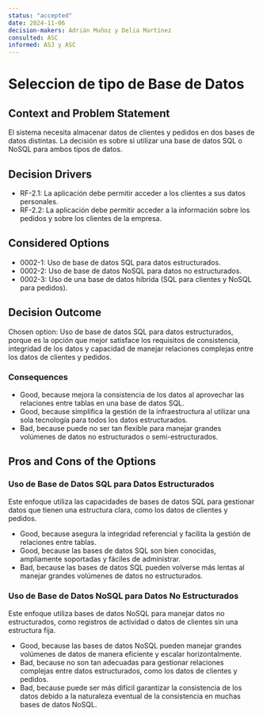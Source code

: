```yaml
---
status: "accepted"
date: 2024-11-06
decision-makers: Adrián Muñoz y Delia Martínez
consulted: ASC
informed: ASJ y ASC
---
```


# Seleccion de tipo de Base de Datos

## Context and Problem Statement

El sistema necesita almacenar datos de clientes y pedidos en dos bases de datos distintas. La decisión es sobre si utilizar una base de datos SQL o NoSQL para ambos tipos de datos.

## Decision Drivers

* RF-2.1: La aplicación debe permitir acceder a los clientes a sus datos personales.
* RF-2.2: La aplicación debe permitir acceder a la información sobre los pedidos y sobre los clientes de la empresa.

## Considered Options

* 0002-1: Uso de base de datos SQL para datos estructurados.
* 0002-2: Uso de base de datos NoSQL para datos no estructurados.
* 0002-3: Uso de una base de datos híbrida (SQL para clientes y NoSQL para pedidos).

## Decision Outcome

Chosen option: Uso de base de datos SQL para datos estructurados, porque es la opción que mejor satisface los requisitos de consistencia, integridad de los datos y capacidad de manejar relaciones complejas entre los datos de clientes y pedidos.

### Consequences

* Good, because mejora la consistencia de los datos al aprovechar las relaciones entre tablas en una base de datos SQL.
* Good, because simplifica la gestión de la infraestructura al utilizar una sola tecnología para todos los datos estructurados.
* Bad, because puede no ser tan flexible para manejar grandes volúmenes de datos no estructurados o semi-estructurados.

## Pros and Cons of the Options

### Uso de Base de Datos SQL para Datos Estructurados

Este enfoque utiliza las capacidades de bases de datos SQL para gestionar datos que tienen una estructura clara, como los datos de clientes y pedidos.

* Good, because asegura la integridad referencial y facilita la gestión de relaciones entre tablas.
* Good, because las bases de datos SQL son bien conocidas, ampliamente soportadas y fáciles de administrar.
* Bad, because las bases de datos SQL pueden volverse más lentas al manejar grandes volúmenes de datos no estructurados.

### Uso de Base de Datos NoSQL para Datos No Estructurados

Este enfoque utiliza bases de datos NoSQL para manejar datos no estructurados, como registros de actividad o datos de clientes sin una estructura fija.

* Good, because las bases de datos NoSQL pueden manejar grandes volúmenes de datos de manera eficiente y escalar horizontalmente.
* Bad, because no son tan adecuadas para gestionar relaciones complejas entre datos estructurados, como los datos de clientes y pedidos.
* Bad, because puede ser más difícil garantizar la consistencia de los datos debido a la naturaleza eventual de la consistencia en muchas bases de datos NoSQL.
